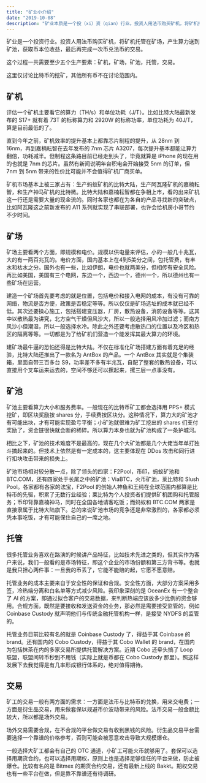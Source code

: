 ```yaml
---
title: "矿业小介绍"
date: "2019-10-08"
description: "矿业本质是一个投（xi）资（qian）行业。投资人用法币购买矿机，将矿机托管在矿场，产生算力送到矿池，获取币本位收益，最后再完成一次币兑法币的交易。这个过程一共需要至少五个生产要素：矿机，矿场，矿池，托管，交易。"
---
```


矿业是一个投资行业。投资人用法币购买矿机，将矿机托管在矿场，产生算力送到矿池，获取币本位收益，最后再完成一次币兑法币的交易。

这个过程一共需要至少五个生产要素：矿机，矿场，矿池，托管，交易。

这里仅讨论比特币的挖矿，其他所有币不在讨论范围内。

## 矿机

评估一个矿机主要看它的算力（TH/s）和单位功耗（J/T）。比如比特大陆最新发布的 S17+ 就有着 73T 的标称算力和 2920W 的标称功率，单位功耗为 40J/T，算是目前最低的了。

直到今年之前，矿机效率的提升基本上都靠芯片制程的提升，从 28nm 到 16nm，再到嘉楠耘智在去年发布的 7nm 芯片 A3207，每次提升基本都能让算力翻倍，功耗减半。但制程这条路目前已经走到头了，毕竟就算是 iPhone 的现在用的也就是 7nm 的芯片。虽然有新闻说明年台积电会开始接受 5nm 的订单，但 7nm 到 5nm 带来的性价比可能并不会值得矿机厂商买单。

矿机市场基本上被三家占有：生产蚂蚁矿机的比特大陆，生产阿瓦隆矿机的嘉楠耘智，和生产神马矿机的比特微。比特大陆和嘉楠耘智都在争相上市，看的出来矿机这一行还是需要大量的现金流的。同时各家也都在为各自的产品寻找新的突破点，比如阿瓦隆这之前新发布的 A11 系列就实现了串联部署，也许会给机房小哥节约不少时间。

## 矿场

矿场主要看两个方面，即规模和电价。规模以供电量来评估，小的一般几十兆瓦，大的有一两百兆瓦的。电价方面，国内基本上在4到5美分之间，包托管费，有丰水和枯水之分。国外也有一些，比如伊朗，电价也就两美分，但相传有安全风险。再比如美国，美国有三个电网，东边一个，西边一个，德州一个，所以德州也有一些矿场在运营。

建造一个矿场首先要考虑的就是位置，包括电价和接入电网的成本，有没有可靠的网络，物流是否方便，政策是否稳定等等。所以仅仅是矿场选址的成本就已经不低。其次还要操心施工，包括搭建变压器，厂房，散热设备，消防设备等等。这其中以散热最为讲究，北方空气干燥但风沙大，所以一般选择用风冷加过滤；而南方风沙小但潮湿，所以一般选择水冷。除此之外还要考虑散热口的位置以及冷区和热区的隔离等等。一切都是为了给矿机们营造一个能发挥其最大算力的环境。

建矿场最牛逼的恐怕还得是比特大陆。不仅在标准化矿场搭建方面有着充足的经验，比特大陆还推出了一款名为 AntBox 的产品。一个 AntBox 其实就是个集装箱，里面自带三百多台 S9，功率差不多有半兆瓦，自配了整套的散热设备，可以直接用个叉车运来运去的，空间不够还可以摞起来，摞三层一点事没有。

## 矿池

矿池主要看算力大小和服务费率。一般现在的比特币矿工都会选择用 PPS+ 模式挖矿，即区块奖励按 shares 分，手续费按区块分。这种情况下，算力大的矿池才有可能出块，才有可能实现盈亏平衡；小矿池就很难为矿工挖出的 shares 们支付奖励了，资金链很快就会断的稀碎。所以算力本身也就为矿池构成了一条护城河。

相比之下，矿池的技术难度不是最高的，现在几个大矿池都是几个大佬当年单打独斗搞起来的。但技术上依然是有一定成本的，这主要体现在 DDos 攻击和同行进行扣块攻击带来的损失上。

矿池市场相对较分散一点，除了领头的四家：F2Pool，币印，蚂蚁矿池和 BTC.COM，还有四家处于长尾之中的矿池：ViaBTC，火币矿池，莱比特和 Slush Pool。各家都有各家的法宝，F2Pool 的创始人神鱼和王纯在全球范围内都算是比特币的先驱，积累了无数行业经验；莱比特为个人投资者们提供矿机团购和托管服务；币印背靠嘉楠神马，同时在全国各地请客吃饭；而蚂蚁和 BTC.COM 两家是直接隶属于比特大陆旗下。总的来说矿池市场的竞争还是非常激烈的，各家都必须凭本事吃饭，才有可能保住自己的一席之地。

## 托管

很多托管业务喜欢在路演的时候讲产品特征，比如技术先进之类的，但其实作为客户来说，我们一般看的是市场特征，即这个企业的市场份额和第三方背书等。也就是我只担心两件事：一旦我的币丢了，它能不能赔的起，它愿不愿意赔。

托管业务的成本主要来自于安全性的保证和合规。安全性方面，大部分方案采用多签，冷热端分离和白名单等方式减少风险。我印象深刻的是 OceanEx 有一个整合了 AI 的方案，即通过拟合客户的交易数据，来判断热端应该放多少比例的资金够用。合规方面，既然是要接收和发送资金的业务，那必然是需要接受监管的，例如 Coinbase Custody 就声明他们与传统金融托管机构一样，是接受 NYDFS 的监管的。

托管业务目前比较有名的就是 Coinbase Custody 了，得益于其 Coinbase 的 brand。还有国内的 Cobo Custody，得益于其 Cobo Wallet 的 brand，在国内为包括抹茶在内的多家交易所提供托管解决方案。近期 Cobo 还牵头搞了 Loop 联盟，联盟间转币秒到不用钱（实际上就是币都在 Cobo Custody 那里）。照这样发展下去我觉得是有几率形成银行体系的，绝对值得期待。

## 交易

矿工的交易一般有两方面的需求：一方面是法币与比特币的兑换，用来交电费；一方面是衍生品交易，用来做套保以规避币价波动带来的风险。法币交易一般金额比较大，所以都是场外交易。

场外交易需要合规，在不合规的平台做交易有收到黑钱的风险。衍生品交易平台需要选择一个靠谱的价格参考，否则可能会被恶意攻击导致大规模爆仓。

一般选择大矿工都会有自己的 OTC 通道，小矿工可能火币就够用了。套保可以选择用期货合约，也可以选择用期权，原则上也是选择足够信任的平台来做，防止被爆仓。比较有名的是 Bitmex 的期货合约交易，还有最新上线的 Bakkt。期权交易也有一些平台在做，但是靠不靠谱还有待调研。